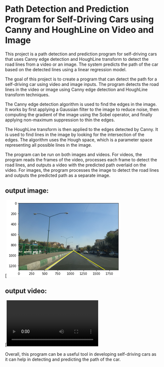 # Path Detection and Prediction Program for Self-Driving Cars using Canny and HoughLine on Video and Image
This project is a path detection and prediction program for self-driving cars that uses Canny edge detection and HoughLine transform to detect the road lines from a video or an image. The system predicts the path of the car based on the detected lines using a linear regression model.

The goal of this project is to create a program that can detect the path for a self-driving car using video and image inputs. The program detects the road lines in the video or image using Canny edge detection and HoughLine transform techniques.

The Canny edge detection algorithm is used to find the edges in the image. It works by first applying a Gaussian filter to the image to reduce noise, then computing the gradient of the image using the Sobel operator, and finally applying non-maximum suppression to thin the edges.

The HoughLine transform is then applied to the edges detected by Canny. It is used to find lines in the image by looking for the intersection of the edges. The algorithm uses the Hough space, which is a parameter space representing all possible lines in the image.

The program can be run on both images and videos. For videos, the program reads the frames of the video, processes each frame to detect the road lines, and outputs a video with the predicted path overlaid on the video. For images, the program processes the image to detect the road lines and outputs the predicted path as a separate image.

## output image:
[![Watch the Image](./outputs/Output.png)


## output video: 
[![Watch the video](./outputs/output_video_02.mp4)

Overall, this program can be a useful tool in developing self-driving cars as it can help in detecting and predicting the path of the car.
